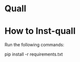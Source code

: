 Quall
=====

How to Inst-quall
=================

Run the following commands:

pip install -r requirements.txt
